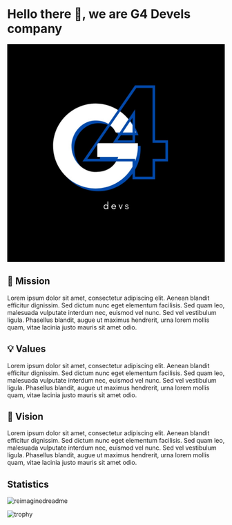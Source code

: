# Hello there 👋, we are G4 Devels company

![Company logo](./company-logo.jpeg)

## 🎯 Mission
Lorem ipsum dolor sit amet, consectetur adipiscing elit. Aenean blandit efficitur dignissim. Sed dictum nunc eget elementum facilisis. Sed quam leo, malesuada vulputate interdum nec, euismod vel nunc. Sed vel vestibulum ligula. Phasellus blandit, augue ut maximus hendrerit, urna lorem mollis quam, vitae lacinia justo mauris sit amet odio.

## 💡 Values
Lorem ipsum dolor sit amet, consectetur adipiscing elit. Aenean blandit efficitur dignissim. Sed dictum nunc eget elementum facilisis. Sed quam leo, malesuada vulputate interdum nec, euismod vel nunc. Sed vel vestibulum ligula. Phasellus blandit, augue ut maximus hendrerit, urna lorem mollis quam, vitae lacinia justo mauris sit amet odio.

## 👀 Vision
Lorem ipsum dolor sit amet, consectetur adipiscing elit. Aenean blandit efficitur dignissim. Sed dictum nunc eget elementum facilisis. Sed quam leo, malesuada vulputate interdum nec, euismod vel nunc. Sed vel vestibulum ligula. Phasellus blandit, augue ut maximus hendrerit, urna lorem mollis quam, vitae lacinia justo mauris sit amet odio.

## Statistics

<!-- Documentation: https://github.com/PressJump/reimaginedreadme-->
<img src="https://myreadme.vercel.app/api/embed/YOURUSERNAME?panels=userstatistics,toprepositories,toplanguages,commitgraph" alt="reimaginedreadme" />

<!-- Documentation: https://github.com/ryo-ma/github-profile-trophy-->
![trophy](https://github-profile-trophy.vercel.app/?username=ryo-ma&title=MultiLanguage,Repositories,Reviews,Commits,Issues,PullRequest)




<!--

**Here are some ideas to get you started:**

🙋‍♀️ A short introduction - what is your organization all about?
🌈 Contribution guidelines - how can the community get involved?
👩‍💻 Useful resources - where can the community find your docs? Is there anything else the community should know?
🍿 Fun facts - what does your team eat for breakfast?
🧙 Remember, you can do mighty things with the power of [Markdown](https://docs.github.com/github/writing-on-github/getting-started-with-writing-and-formatting-on-github/basic-writing-and-formatting-syntax)
-->
